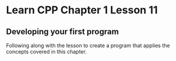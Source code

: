 # Learn CPP Chapter 1 Lesson 11
## Developing your first program

Following along with the lesson to create a program that applies the concepts covered in this chapter.